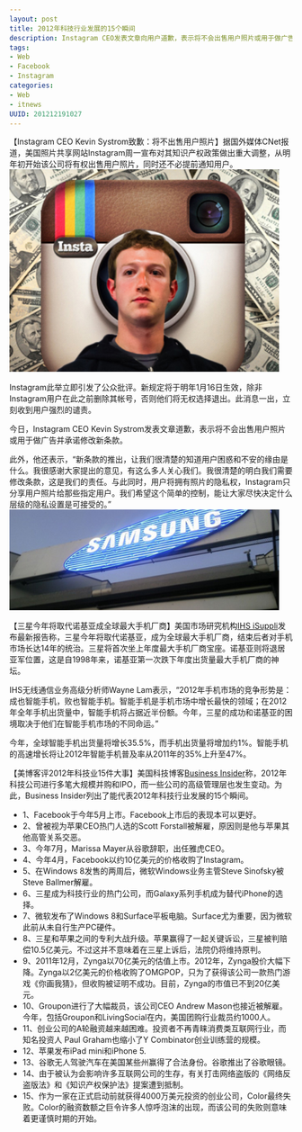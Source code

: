 ```yaml
--- 
layout: post
title: 2012年科技行业发展的15个瞬间
description: Instagram CEO发表文章向用户道歉，表示将不会出售用户照片或用于做广告并承诺修改新条款。三星今年将取代诺基亚，成为全球最大手机厂商，结束后者对手机市场长达14年的统治。2012年科技公司进行多笔大规模并购和人事变动，Business Insider列出了能代表2012年科技行业发展的15个瞬间。
tags: 
- Web
- Facebook
- Instagram
categories:
- Web
- itnews
UUID: 201212191027
---
```


【Instagram CEO Kevin Systrom致歉：将不出售用户照片】据国外媒体CNet报道，美国照片共享网站Instagram周一宣布对其知识产权政策做出重大调整，从明年初开始该公司将有权出售用户照片，同时还不必提前通知用户。
<img src="/media/pub/itnews/177_121219075610_1.jpg" width="480px"></img>

Instagram此举立即引发了公众批评。新规定将于明年1月16日生效，除非Instagram用户在此之前删除其帐号，否则他们将无权选择退出。此消息一出，立刻收到用户强烈的谴责。

今日，Instagram CEO Kevin Systrom发表文章道歉，表示将不会出售用户照片或用于做广告并承诺修改新条款。

此外，他还表示，“新条款的推出，让我们很清楚的知道用户困惑和不安的缘由是什么。我很感谢大家提出的意见，有这么多人关心我们。我很清楚的明白我们需要修改条款，这是我们的责任。与此同时，用户将拥有照片的隐私权，Instagram只分享用户照片给那些指定用户。我们希望这个简单的控制，能让大家尽快决定什么层级的隐私设置是可接受的。”
<img src="/media/pub/itnews/177_121219075339_1.jpg" width="480px"></img>

【三星今年将取代诺基亚成全球最大手机厂商】美国市场研究机构[IHS iSuppli](http://www.isuppli.com/Mobile-and-Wireless-Communications/News/Pages/Samsung-Displaces-Nokia-as-Top-CellphoneBrand-in-2012-and-Takes-Decisive-Smartphone-Lead-Over-Apple.aspx)发布最新报告称，三星今年将取代诺基亚，成为全球最大手机厂商，结束后者对手机市场长达14年的统治。三星将首次坐上年度最大手机厂商宝座。诺基亚则将退居亚军位置，这是自1998年来，诺基亚第一次跌下年度出货量最大手机厂商的神坛。

IHS无线通信业务高级分析师Wayne Lam表示，“2012年手机市场的竞争形势是：成也智能手机，败也智能手机。智能手机是手机市场中增长最快的领域；在2012年全年手机出货量中，智能手机将占据近半份额。今年，三星的成功和诺基亚的困境取决于他们在智能手机市场的不同命运。”

今年，全球智能手机出货量将增长35.5%，而手机出货量将增加约1%。智能手机的高速增长将让2012年智能手机普及率从2011年的35%上升至47%。

【美博客评2012年科技业15件大事】美国科技博客[Business Insider](http://www.businessinsider.com/)称，2012年科技公司进行多笔大规模并购和IPO，而一些公司的高级管理层也发生变动。为此，Business Insider列出了能代表2012年科技行业发展的15个瞬间。
<ul>
<li>1、Facebook于今年5月上市。Facebook上市后的表现本可以更好。</li>
<li>2、曾被视为苹果CEO热门人选的Scott Forstall被解雇，原因则是他与苹果其他高管关系交恶。</li>
<li>3、今年7月，Marissa Mayer从谷歌辞职，出任雅虎CEO。</li>
<li>4、今年4月，Facebook以约10亿美元的价格收购了Instagram。</li>
<li>5、在Windows 8发售的两周后，微软Windows业务主管Steve Sinofsky被Steve Ballmer解雇。</li>
<li>6、三星成为科技行业的热门公司，而Galaxy系列手机成为替代iPhone的选择。</li>
<li>7、微软发布了Windows 8和Surface平板电脑。Surface尤为重要，因为微软此前从未自行生产PC硬件。</li>
<li>8、三星和苹果之间的专利大战升级。苹果赢得了一起关键诉讼，三星被判赔偿10.5亿美元。不过这并不意味着在三星上诉后，法院仍将维持原判。</li>
<li>9、2011年12月，Zynga以70亿美元的估值上市。2012年，Zynga股价大幅下降。Zynga以2亿美元的价格收购了OMGPOP，只为了获得该公司一款热门游戏《你画我猜》，但收购被证明不成功。目前，Zynga的市值已不到20亿美元。</li>
<li>10、Groupon进行了大幅裁员，该公司CEO Andrew Mason也接近被解雇。今年，包括Groupon和LivingSocial在内，美国团购行业裁员约1000人。</li>
<li>11、创业公司的A轮融资越来越困难。投资者不再青睐消费类互联网行业，而知名投资人 Paul Graham也缩小了Y Combinator创业训练营的规模。</li>
<li>12、苹果发布iPad mini和iPhone 5.</li>
<li>13、谷歌无人驾驶汽车在美国某些州赢得了合法身份。谷歌推出了谷歌眼镜。</li>
<li>14、由于被认为会影响许多互联网公司的生存，有关打击网络盗版的《网络反盗版法》和《知识产权保护法》提案遭到抵制。</li>
<li>15、作为一家在正式启动前就获得4000万美元投资的创业公司，Color最终失败。Color的融资数额之巨令许多人惊呼泡沫的出现，而该公司的失败则意味着更谨慎时期的开始。</li>
</ul>

